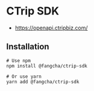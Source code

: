 # CTrip SDK
* <https://openapi.ctripbiz.com/>

## Installation
```
# Use npm
npm install @fangcha/ctrip-sdk

# Or use yarn
yarn add @fangcha/ctrip-sdk
```
